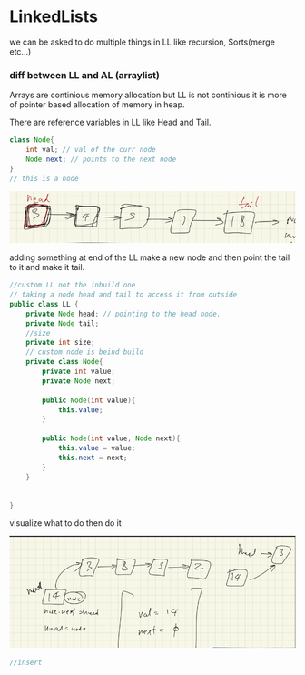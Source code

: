# LinkedLists

we can be asked to do multiple things in LL like recursion, Sorts(merge etc...) 

### diff between LL and AL (arraylist)

Arrays are continious memory allocation but LL is not continious it is more of pointer based allocation of memory in heap.

There are reference variables in LL like Head and Tail.

``` Java
class Node{
    int val; // val of the curr node
    Node.next; // points to the next node
}
// this is a node
```
![alt text](image.png)

adding something at end of the LL
make a new node and then point the tail to it and make it tail.

``` java
//custom LL not the inbuild one
// taking a node head and tail to access it from outside
public class LL {
    private Node head; // pointing to the head node.
    private Node tail;
    //size
    private int size;
    // custom node is beind build
    private class Node{
        private int value;
        private Node next;

        public Node(int value){
            this.value;
        }

        public Node(int value, Node next){
            this.value = value;
            this.next = next;
        }
    }


}

```
visualize what to do then do it

![alt text](image-1.png)

```Java
//insert 
```